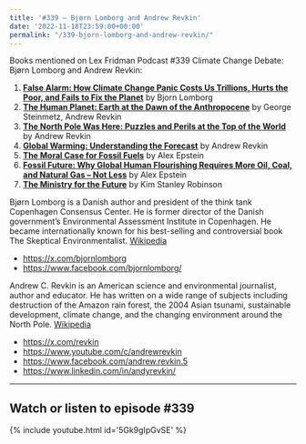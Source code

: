 ```yaml
---
title: '#339 – Bjørn Lomborg and Andrew Revkin'
date: '2022-11-18T23:59:00+00:00'
permalink: "/339-bjorn-lomborg-and-andrew-revkin/"
---
```


Books mentioned on Lex Fridman Podcast #339 Climate Change Debate: Bjørn Lomborg and Andrew Revkin:

1. <b><a href="https://amzn.to/3hVa6nz" target="_blank" rel="sponsored noopener noreferrer">False Alarm: How Climate Change Panic Costs Us Trillions, Hurts the Poor, and Fails to Fix the Planet</a></b> by Bjorn Lomborg
2. <b><a href="https://amzn.to/3V8ypfT" target="_blank" rel="sponsored noopener noreferrer">The Human Planet: Earth at the Dawn of the Anthropocene</a></b> by George Steinmetz, Andrew Revkin
3. <b><a href="https://amzn.to/3EMfh1S" target="_blank" rel="sponsored noopener noreferrer">The North Pole Was Here: Puzzles and Perils at the Top of the World</a></b> by Andrew Revkin
4. <b><a href="https://amzn.to/3U5tSdz" target="_blank" rel="sponsored noopener noreferrer">Global Warming: Understanding the Forecast</a></b> by Andrew Revkin
5. <b><a href="https://amzn.to/3TJxjGw" target="_blank" rel="sponsored noopener noreferrer">The Moral Case for Fossil Fuels</a></b> by Alex Epstein
6. <b><a href="https://amzn.to/3hL9As2" target="_blank" rel="sponsored noopener noreferrer">Fossil Future: Why Global Human Flourishing Requires More Oil, Coal, and Natural Gas – Not Less</a></b> by Alex Epstein
7. <b><a href="https://amzn.to/3Epb1Ec" target="_blank" rel="sponsored noopener noreferrer">The Ministry for the Future</a></b> by Kim Stanley Robinson

Bjørn Lomborg is a Danish author and president of the think tank Copenhagen Consensus Center. He is former director of the Danish government’s Environmental Assessment Institute in Copenhagen. He became internationally known for his best-selling and controversial book The Skeptical Environmentalist. <a href="https://en.wikipedia.org/wiki/Bj%C3%B8rn_Lomborg" target="_blank">Wikipedia</a>

- <a href="https://x.com/bjornlomborg" target="_blank">https://x.com/bjornlomborg</a>
- <a href="https://www.facebook.com/bjornlomborg/" target="_blank">https://www.facebook.com/bjornlomborg/</a>

Andrew C. Revkin is an American science and environmental journalist, author and educator. He has written on a wide range of subjects including destruction of the Amazon rain forest, the 2004 Asian tsunami, sustainable development, climate change, and the changing environment around the North Pole. <a href="https://en.wikipedia.org/wiki/Andrew_Revkin" target="_blank">Wikipedia</a>

- <a href="https://x.com/revkin" target="_blank">https://x.com/revkin</a>
- <a href="https://www.youtube.com/c/andrewrevkin" target="_blank">https://www.youtube.com/c/andrewrevkin</a>
- <a href="https://www.facebook.com/andrew.revkin.5" target="_blank">https://www.facebook.com/andrew.revkin.5</a>
- <a href="https://www.linkedin.com/in/andyrevkin/" target="_blank">https://www.linkedin.com/in/andyrevkin/</a>

- - - - - -

## Watch or listen to episode #339

{% include youtube.html id='5Gk9gIpGvSE' %}